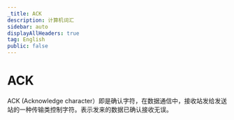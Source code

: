 ```yaml
---
_title: ACK
description: 计算机词汇
sidebar: auto
displayAllHeaders: true
tag: English
public: false
---
```


# ACK

ACK (Acknowledge character）即是确认字符，在数据通信中，接收站发给发送站的一种传输类控制字符。表示发来的数据已确认接收无误。
